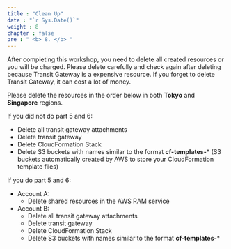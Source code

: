 ```yaml
---
title : "Clean Up"
date : "`r Sys.Date()`"
weight : 8
chapter : false
pre : " <b> 8. </b> "
---
```

After completing this workshop, you need to delete all created resources or you will be charged. Please delete carefully and check again after deleting because Transit Gateway is a expensive resource. If you forget to delete Transit Gateway, it can cost a lot of money.

Please delete the resources in the order below in both **Tokyo** and **Singapore** regions.

If you did not do part 5 and 6:
- Delete all transit gateway attachments
- Delete transit gateway
- Delete CloudFormation Stack
- Delete S3 buckets with names similar to the format **cf-templates-*** (S3 buckets automatically created by AWS to store your CloudFormation template files)

If you do part 5 and 6:
- Account A:
  - Delete shared resources in the AWS RAM service
- Account B:
  - Delete all transit gateway attachments
  - Delete transit gateway
  - Delete CloudFormation Stack
  - Delete S3 buckets with names similar to the format **cf-templates-***